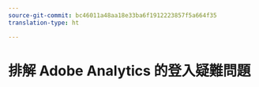 ```yaml
---
source-git-commit: bc46011a48aa18e33ba6f1912223857f5a664f35
translation-type: ht

---
```

<!-- To do: Migrate existing content from https://helpx.adobe.com/analytics/kb/unable-to-login-into-adobe-analytics.html -->

# 排解 Adobe Analytics 的登入疑難問題
